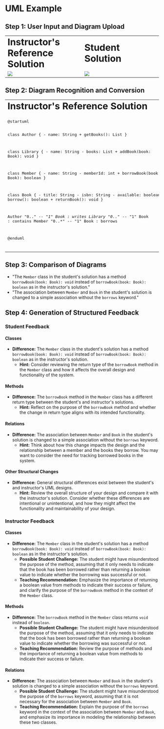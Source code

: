 # UML Example
## Step 1: User Input and Diagram Upload
<table border="0">
 <tr>
    <td width="50%"><b style="font-size:30px">Instructor's Reference Solution</b></td>
    <td width="50%"><b style="font-size:30px">Student Solution</b></td>
 </tr>
 <tr>
    <td width="50%"><img src="https://github.com/user-attachments/assets/8b9991d1-f3de-43ad-ac0f-c74cf341e82d"></td>
    <td width="50%"><img src="https://github.com/user-attachments/assets/338cc2df-4039-47b4-9474-41ceac3489da"></td>
 </tr>
</table>

## Step 2: Diagram Recognition and Conversion
<table border="0">
 <tr>
    <td width="50%"><b style="font-size:30px">Instructor's Reference Solution</b></td>
    <td width="50%"><b style="font-size:30px">Student Solution</b></td>
 </tr>
 <tr>
    <td width="50%"><pre>
@startuml

class Author {
    - name: String
    + getBooks(): List<Book>
}

class Library {
    - name: String
    - books: List<Book>
    + addBook(book: Book): void
}

class Member {
    - name: String
    - memberId: int
    + borrowBook(book: Book): boolean
}

class Book {
    - title: String
    - isbn: String
    - available: boolean
    + borrow(): boolean
    + returnBook(): void
}

Author "0..*" -- "1" Book : writes
Library "0..*" -- "1" Book : contains
Member "0..*" -- "1" Book : borrows

@enduml</pre>
    </td>
    <td width="50%"><pre>
@startuml

class Author {
    - name: String
    + getBooks(): List<Book>
}

class Library {
    - name: String
    - books: List<Book>
    + addBook(book: Book): void
}

class Member {
    - name: String
    - memberId: int
    + borrowBook(book: Book): void
}

class Book {
    - title: String
    - isbn: String
    - available: boolean
    + borrow(): void
    + returnBook(): void
}

Author "0..*" -- "1" Book : writes
Library "0..*" -- "1" Book : contains

@enduml</pre>
    </td>
 </tr>
</table>

## Step 3: Comparison of Diagrams
- "The `Member` class in the student's solution has a method `borrowBook(book: Book): void` instead of `borrowBook(book: Book): boolean` as in the instructor's solution."
- "The association between `Member` and `Book` in the student's solution is changed to a simple association without the `borrows` keyword."

## Step 4: Generation of Structured Feedback
### Student Feedback
#### Classes
- **Difference:** The `Member` class in the student's solution has a method `borrowBook(book: Book): void` instead of `borrowBook(book: Book): boolean` as in the instructor's solution.
  - **Hint:** Consider reviewing the return type of the `borrowBook` method in the `Member` class and how it affects the overall design and functionality of the system.
#### Methods
- **Difference:** The `borrowBook` method in the `Member` class has a different return type between the student's and instructor's solutions.
  - **Hint:** Reflect on the purpose of the `borrowBook` method and whether the change in return type aligns with its intended functionality.
#### Relations
- **Difference:** The association between `Member` and `Book` in the student's solution is changed to a simple association without the `borrows` keyword.
  - **Hint:** Think about how this change impacts the design and the relationship between a member and the books they borrow. You may want to consider the need for tracking borrowed books in the system.
#### Other Structural Changes
- **Difference:** General structural differences exist between the student's and instructor's UML designs.
  - **Hint:** Review the overall structure of your design and compare it with the instructor's solution. Consider whether these differences are intentional or unintentional, and how they might affect the functionality and maintainability of your design.

### Instructor Feedback
#### Classes
- **Difference:** The `Member` class in the student's solution has a method `borrowBook(book: Book): void` instead of `borrowBook(book: Book): boolean` as in the instructor's solution.
  - **Possible Student Challenge:** The student might have misunderstood the purpose of the method, assuming that it only needs to indicate that the book has been borrowed rather than returning a boolean value to indicate whether the borrowing was successful or not.
  - **Teaching Recommendation:** Emphasize the importance of returning a boolean value from methods to indicate their success or failure, and clarify the purpose of the `borrowBook` method in the context of the `Member` class.

#### Methods
- **Difference:** The `borrowBook` method in the `Member` class returns `void` instead of `boolean`.
  - **Possible Student Challenge:** The student might have misunderstood the purpose of the method, assuming that it only needs to indicate that the book has been borrowed rather than returning a boolean value to indicate whether the borrowing was successful or not.
  - **Teaching Recommendation:** Review the purpose of methods and the importance of returning a boolean value from methods to indicate their success or failure.

#### Relations
- **Difference:** The association between `Member` and `Book` in the student's solution is changed to a simple association without the `borrows` keyword.
  - **Possible Student Challenge:** The student might have misunderstood the purpose of the `borrows` keyword, assuming that it is not necessary for the association between `Member` and `Book`.
  - **Teaching Recommendation:** Explain the purpose of the `borrows` keyword in the context of the association between `Member` and `Book`, and emphasize its importance in modeling the relationship between these two classes.
